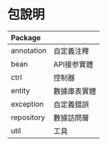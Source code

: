 # 包說明
|Package                              |                                |
|:------------------------------------|:------------------------------------|
|annotation                              |自定義注釋|
|bean | API接参實體|
|ctrl | 控制器|
|entity | 數據庫表實體|
|exception | 自定義錯誤|
|repository| 數據訪問層|
|util | 工具|